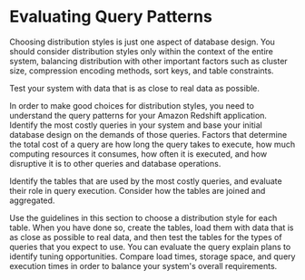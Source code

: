 # Evaluating Query Patterns<a name="t_evaluating_query_patterns"></a>

 Choosing distribution styles is just one aspect of database design\. You should consider distribution styles only within the context of the entire system, balancing distribution with other important factors such as cluster size, compression encoding methods, sort keys, and table constraints\. 

 Test your system with data that is as close to real data as possible\. 

 In order to make good choices for distribution styles, you need to understand the query patterns for your Amazon Redshift application\. Identify the most costly queries in your system and base your initial database design on the demands of those queries\. Factors that determine the total cost of a query are how long the query takes to execute, how much computing resources it consumes, how often it is executed, and how disruptive it is to other queries and database operations\. 

 Identify the tables that are used by the most costly queries, and evaluate their role in query execution\. Consider how the tables are joined and aggregated\. 

 Use the guidelines in this section to choose a distribution style for each table\. When you have done so, create the tables, load them with data that is as close as possible to real data, and then test the tables for the types of queries that you expect to use\. You can evaluate the query explain plans to identify tuning opportunities\. Compare load times, storage space, and query execution times in order to balance your system's overall requirements\. 